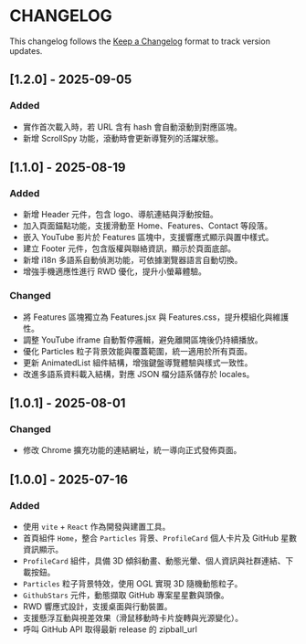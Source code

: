 # CHANGELOG

This changelog follows the [Keep a Changelog](https://keepachangelog.com/zh-TW/1.1.0/) format to track version updates.

## [1.2.0] - 2025-09-05

### Added

- 實作首次載入時，若 URL 含有 hash 會自動滾動到對應區塊。
- 新增 ScrollSpy 功能，滾動時會更新導覽列的活躍狀態。

## [1.1.0] - 2025-08-19

### Added

- 新增 Header 元件，包含 logo、導航連結與浮動按鈕。
- 加入頁面錨點功能，支援滑動至 Home、Features、Contact 等段落。
- 嵌入 YouTube 影片於 Features 區塊中，支援響應式顯示與置中樣式。
- 建立 Footer 元件，包含版權與聯絡資訊，顯示於頁面底部。
- 新增 i18n 多語系自動偵測功能，可依據瀏覽器語言自動切換。
- 增強手機適應性進行 RWD 優化，提升小螢幕體驗。

### Changed

- 將 Features 區塊獨立為 Features.jsx 與 Features.css，提升模組化與維護性。
- 調整 YouTube iframe 自動暫停邏輯，避免離開區塊後仍持續播放。
- 優化 Particles 粒子背景效能與覆蓋範圍，統一適用於所有頁面。
- 更新 AnimatedList 組件結構，增強鍵盤導覽體驗與樣式一致性。
- 改進多語系資料載入結構，對應 JSON 檔分語系儲存於 locales。

## [1.0.1] - 2025-08-01

### Changed

- 修改 Chrome 擴充功能的連結網址，統一導向正式發佈頁面。

## [1.0.0] - 2025-07-16

### Added

- 使用 `vite` + `React` 作為開發與建置工具。
- 首頁組件 `Home`，整合 `Particles` 背景、`ProfileCard` 個人卡片及 GitHub 星數資訊顯示。
- `ProfileCard` 組件，具備 3D 傾斜動畫、動態光暈、個人資訊與社群連結、下載按鈕。
- `Particles` 粒子背景特效，使用 OGL 實現 3D 隨機動態粒子。
- `GithubStars` 元件，動態擷取 GitHub 專案星星數與頭像。
- RWD 響應式設計，支援桌面與行動裝置。
- 支援懸浮互動與視差效果（滑鼠移動時卡片旋轉與光源變化）。
- 呼叫 GitHub API 取得最新 release 的 zipball_url
